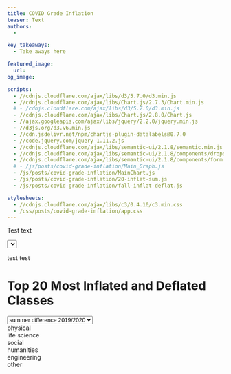 ```yaml
---
title: COVID Grade Inflation
teaser: Text
authors:
  - 

key_takeaways:
  - Take aways here

featured_image:
  url: 
og_image: 

scripts:
  - //cdnjs.cloudflare.com/ajax/libs/d3/5.7.0/d3.min.js 
  - //cdnjs.cloudflare.com/ajax/libs/Chart.js/2.7.3/Chart.min.js
  # - /cdnjs.cloudflare.com/ajax/libs/d3/5.7.0/d3.min.js 
  - //cdnjs.cloudflare.com/ajax/libs/Chart.js/2.8.0/Chart.js
  - //ajax.googleapis.com/ajax/libs/jquery/2.2.0/jquery.min.js
  - //d3js.org/d3.v6.min.js
  - //cdn.jsdelivr.net/npm/chartjs-plugin-datalabels@0.7.0
  - //code.jquery.com/jquery-1.11.2.js
  - //cdnjs.cloudflare.com/ajax/libs/semantic-ui/2.1.8/semantic.min.js
  - //cdnjs.cloudflare.com/ajax/libs/semantic-ui/2.1.8/components/dropdown.min.js
  - //cdnjs.cloudflare.com/ajax/libs/semantic-ui/2.1.8/components/form.min.js
  # - /js/posts/covid-grade-inflation/Main_Graph.js
  - /js/posts/covid-grade-inflation/MainChart.js
  - /js/posts/covid-grade-inflation/20-inflat-sum.js
  - /js/posts/covid-grade-inflation/fall-inflat-deflat.js

stylesheets:
  - //cdnjs.cloudflare.com/ajax/libs/c3/0.4.10/c3.min.css
  - /css/posts/covid-grade-inflation/app.css
---
```


Test text

<script src="https://code.highcharts.com/highcharts.js"></script>

<script src="https://code.highcharts.com/modules/export-data.js"></script>

<script src="https://code.highcharts.com/modules/accessibility.js"></script>

<script src="https://d3js.org/d3.v3.min.js"></script>

<select id="dropdown-menu"></select>

<div class = "main_graph">
  <canvas id = "main-chart"></canvas>
</div>
<!-- <div class="graph-container">
    <div id="precovidGraph"></div>
    <div id="postcovidGraph"></div>
  </div> -->

test test

<div class = "main graph">
  <canvas id = "main-chart"></canvas>
</div>

<figure class="highcharts-figure">
    <div id="container"></div>
    <p class="highcharts-description">
    </p>
</figure>

<script src="/js/posts/covid-grade-inflation/pie_chart.js"></script>

  <div class="dropdown-menu"></div>
<div class="my_dataviz">
    <div id="my_dataviz"></div>
  </div>

<!-- Load d3.js
<script src="https://d3js.org/d3.v6.js"></script>

<!-- Add 2 buttons -->

<!-- <button onclick="update('var1')">Variable 1</button>
<button onclick="update('var2')">Variable 2</button>
          
<!-- Create a div where the graph will take place -->

<!-- <div id="my_dataviz"></div> -->

<!-- <div class="dropdown-menu"></div>
<div class="graph-container">
    <div id="precovidGraph"></div>
    <div id="postcovidGraph"></div>
  </div>  -->

  <div class="dropdown-menu"></div>
<div class="graph-container">
    <div id="precovidGraph"></div>
    <div id="postcovidGraph"></div>
  </div>

# Top 20 Most Inflated and Deflated Classes

<!-- Chart container -->
<div id="inflation"> 
  <!-- Drop-down -->
<script src="https://cdnjs.cloudflare.com/ajax/libs/Chart.js/2.7.2/Chart.bundle.min.js"></script>
<script src="https://code.jquery.com/jquery-1.12.4.min.js"></script>

<select class>
  <option value="summer">summer difference 2019/2020</option>
  <option value="fall">fall difference 2019/2020 </option>
</select>
<div>
    <div class= "summer GFG">
      <div id="legend">
        <div class="item physical">physical</div>
        <div class="item life_science">life science</div>
        <div class="item social">social</div>
        <div class="item humanties">humanities</div>
        <div class="item engineering">engineering</div>
        <div class="item other">other</div>
      </div>
      <canvas id="inflationChart"></canvas>
      <canvas id="deflationChart"></canvas>
    </div>
    <div class="fall GFG">
      <canvas id = "fallinflatChart"></canvas>
      <canvas id = "falldeflatChart"></canvas>
    </div>           
</div>

</div>









